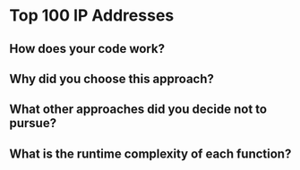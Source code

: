 # Top 100 IP Addresses

## How does your code work?

## Why did you choose this approach?

## What other approaches did you decide not to pursue?

## What is the runtime complexity of each function?